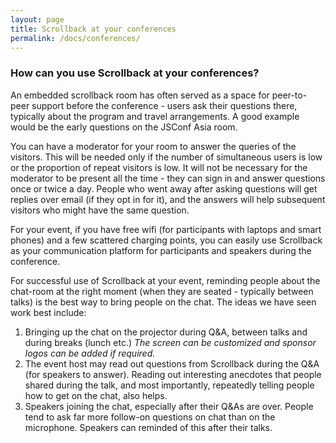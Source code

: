 ```yaml
---
layout: page
title: Scrollback at your conferences
permalink: /docs/conferences/
---
```


### How can you use Scrollback at your conferences?

An embedded scrollback room has often served as a space for peer-to-peer support before the conference - users ask their questions there, typically about the program and travel arrangements. A good example would be the early questions on the JSConf Asia room.

You can have a moderator for your room to answer the queries of the visitors. This will be needed only if the number of simultaneous users is low or the proportion of repeat visitors is low.
It will not be necessary for the moderator to be present all the time - they can sign in and answer questions once or twice a day. People who went away after asking questions will get replies over email (if they opt in for it), and the answers will help subsequent visitors who might have the same question.

For your event, if you have free wifi (for participants with laptops and smart phones) and a few scattered charging points, you can easily use Scrollback as your communication platform for participants and speakers during the conference.

For successful use of Scrollback at your event, reminding people about the chat-room at the right moment (when they are seated - typically between talks) is the best way to bring people on the chat. The ideas we have seen work best include:

1. Bringing up the chat on the projector during Q&A, between talks and during breaks (lunch etc.) *The screen can be customized and sponsor logos can be added if required.*
2. The event host may read out questions from Scrollback during the Q&A (for speakers to answer). Reading out interesting anecdotes that people shared during the talk, and most importantly, repeatedly telling people how to get on the chat, also helps.
3. Speakers joining the chat, especially after their Q&As are over. People tend to ask far more follow-on questions on chat than on the microphone. Speakers can reminded of this after their talks.
